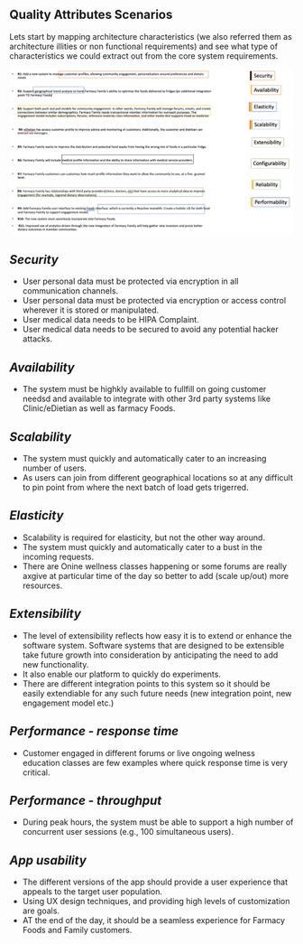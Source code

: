 ## Quality Attributes Scenarios

Lets start by mapping architecture characteristics (we also referred them as architecture illities or non functional requirements) and see what type of characteristics we could extract out from the core system requirements.

![Farmacy Family Archutecture Illities](../images/arch-nfr.png)

## *Security*
- User personal data must be protected via encryption in all communication channels. 
- User personal data must be protected via encryption or access control wherever it is stored or manipulated. 
- User medical data needs to be HIPA Complaint.
- User medical data needs to be secured to avoid any potential hacker attacks.

## *Availability*
- The system must be highkly available to fullfill on going customer needsd and available to integrate with other 3rd party systems like Clinic/eDietian as well as farmacy Foods.

## *Scalability*
- The system must quickly and automatically cater to an increasing number of users.
- As users can join from different geographical locations so at any difficult to pin point from where the next batch of load gets trigerred. 

## *Elasticity*
- Scalability is required for elasticity, but not the other way around.
- The system must quickly and automatically cater to a bust in the incoming requests.
- There are Onine wellness classes happening or some forums are really axgive at particular time of the day so better to add (scale up/out) more resources.

## *Extensibility*
- The level of extensibility reflects how easy it is to extend or enhance the software system. Software systems that are designed to be extensible take future growth into consideration by anticipating the need to add new functionality.
- It also enable our platform to quickly do experiments.
- There are different integration points to this system so it should be easily extendiable for any such future needs (new integration point, new engagement model etc.)

## *Performance - response time* 
- Customer engaged in different forums or live ongoing welness education classes are few examples where quick response time is very critical.

## *Performance - throughput* 
- During peak hours, the system must be able to support a high number of concurrent user sessions (e.g., 100 simultaneous users). 

## *App usability* 
- The different versions of the app should provide a user experience that appeals to the target user population. 
- Using UX design techniques, and providing high levels of customization are goals.
- AT the end of the day, it should be a seamless experience for Farmacy Foods and Family customers.
